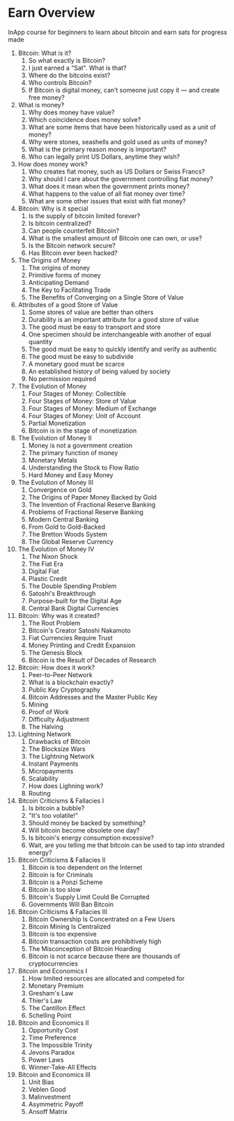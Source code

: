 # Earn Overview

InApp course for beginners to learn about bitcoin and earn sats for progress made

1. Bitcoin: What is it?
   1. So what exactly is Bitcoin?
   2. I just earned a “Sat". What is that?
   3. Where do the bitcoins exist?
   4. Who controls Bitcoin?
   5. If Bitcoin is digital money, can’t someone just copy it — and create free money?
2. What is money?
   1. Why does money have value?
   2. Which coincidence does money solve?&#x20;
   3. What are some items that have been historically used as a unit of money?&#x20;
   4. Why were stones, seashells and gold used as units of money?
   5. What is the primary reason money is important?&#x20;
   6. Who can legally print US Dollars, anytime they wish?&#x20;
3. How does money work?
   1. Who creates fiat money, such as US Dollars or Swiss Francs?
   2. Why should I care about the government controlling fiat money?
   3. What does it mean when the government prints money?
   4. What happens to the value of all fiat money over time?
   5. What are some other issues that exist with fiat money?
4. Bitcoin: Why is it special
   1. Is the supply of bitcoin limited forever?
   2. Is bitcoin centralized?
   3. Can people counterfeit Bitcoin?
   4. What is the smallest amount of Bitcoin one can own, or use?
   5. Is the Bitcoin network secure?
   6. Has Bitcoin ever been hacked?
5. The Origins of Money
   1. The origins of money
   2. Primitive forms of money
   3. Anticipating Demand
   4. The Key to Facilitating Trade
   5. The Benefits of Converging on a Single Store of Value
6. Attributes of a good Store of Value
   1. Some stores of value are better than others
   2. Durability is an important attribute for a good store of value
   3. The good must be easy to transport and store
   4. One specimen should be interchangeable with another of equal quantity
   5. The good must be easy to quickly identify and verify as authentic
   6. The good must be easy to subdivide
   7. A monetary good must be scarce
   8. An established history of being valued by society
   9. No permission required
7. The Evolution of Money
   1. Four Stages of Money: Collectible
   2. Four Stages of Money: Store of Value
   3. Four Stages of Money: Medium of Exchange
   4. Four Stages of Money: Unit of Account
   5. Partial Monetization
   6. Bitcoin is in the stage of monetization
8. The Evolution of Money II
   1. Money is not a government creation
   2. The primary function of money
   3. Monetary Metals
   4. Understanding the Stock to Flow Ratio
   5. Hard Money and Easy Money
9. The Evolution of Money III
   1. Convergence on Gold
   2. The Origins of Paper Money Backed by Gold
   3. The Invention of Fractional Reserve Banking
   4. Problems of Fractional Reserve Banking
   5. Modern Central Banking
   6. From Gold to Gold-Backed
   7. The Bretton Woods System
   8. The Global Reserve Currency
10. The Evolution of Money IV
    1. The Nixon Shock
    2. The Fiat Era
    3. Digital Fiat
    4. Plastic Credit
    5. The Double Spending Problem
    6. Satoshi's Breakthrough
    7. Purpose-built for the Digital Age
    8. Central Bank Digital Currencies
11. Bitcoin: Why was it created?
    1. The Root Problem
    2. Bitcoin's Creator Satoshi Nakamoto
    3. Fiat Currencies Require Trust
    4. Money Printing and Credit Expansion
    5. The Genesis Block
    6. Bitcoin is the Result of Decades of Research
12. Bitcoin: How does it work?
    1. Peer-to-Peer Network
    2. What is a blockchain exactly?
    3. Public Key Cryptography
    4. Bitcoin Addresses and the Master Public Key
    5. Mining
    6. Proof of Work
    7. Difficulty Adjustment
    8. The Halving
13. Lightning Network
    1. Drawbacks of Bitcoin
    2. The Blocksize Wars
    3. The Lightning Network
    4. Instant Payments
    5. Micropayments
    6. Scalability
    7. How does Lighning work?
    8. Routing
14. Bitcoin Criticisms & Fallacies I
    1. Is bitcoin a bubble?
    2. "It's too volatile!"
    3. Should money be backed by something?
    4. Will bitcoin become obsolete one day?
    5. Is bitcoin's energy consumption excessive?
    6. Wait, are you telling me that bitcoin can be used to tap into stranded energy?
15. Bitcoin Criticisms & Fallacies II
    1. Bitcoin is too dependent on the Internet
    2. Bitcoin is for Criminals
    3. Bitcoin is a Ponzi Scheme
    4. Bitcoin is too slow
    5. Bitcoin's Supply Limit Could Be Corrupted
    6. Governments Will Ban Bitcoin
16. Bitcoin Criticisms & Fallacies III
    1. Bitcoin Ownership Is Concentrated on a Few Users
    2. Bitcoin Mining Is Centralized
    3. Bitcoin is too expensive
    4. Bitcoin transaction costs are prohibitively high
    5. The Misconception of Bitcoin Hoarding
    6. Bitcoin is not scarce because there are thousands of cryptocurrencies
17. Bitcoin and Economics I
    1. How limited resources are allocated and competed for
    2. Monetary Premium
    3. Gresham's Law
    4. Thier's Law
    5. The Cantillon Effect
    6. Schelling Point
18. Bitcoin and Economics II
    1. Opportunity Cost
    2. Time Preference
    3. The Impossible Trinity
    4. Jevons Paradox
    5. Power Laws
    6. Winner-Take-All Effects
19. Bitcoin and Economics III
    1. Unit Bias
    2. Veblen Good
    3. Malinvestment
    4. Asymmetric Payoff
    5. Ansoff Matrix

